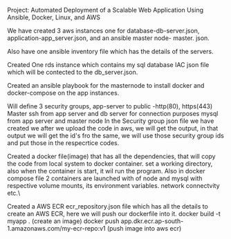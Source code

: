 Project: Automated Deployment of a Scalable Web Application Using Ansible, Docker, Linux, and AWS

We have created 3 aws instances one for database-db-server.json, application-app_server.json, and an ansible master node- master.
json. 

Also have one ansible inventory file which has the details of the servers. 

Created One rds instance which contains my sql database IAC json file which will be contected to the db_server.json.

Created an ansible playbook for the masternode to install docker and docker-compose on the app instances.


Will define 3 security groups, app-server to public -http(80), https(443)
Master ssh from app server and db server for connection purposes
mysql from app server and master node
In the Security group json file we have created we after we upload the code in aws, we will get the output, in that output we will get the id's fro the same, we will use those security group ids and put those in the respecrtice codes.




Created a docker file(image) that has all the dependencies, that will copy the code from local system to docker container. set a working directory, also when the container is start, it wil run the program.     Also in docker compose file 2 containers are launched with of node and mysql with respective volume mounts, its environment variables. network connectvity etc.\



Created a AWS ECR ecr_repository.json file which has all the details to create an AWS ECR, here we will push our dockerfile into it.
docker build -t myapp . (create an image)
docker push app.dkr.ecr.ap-south-1.amazonaws.com/my-ecr-repo:v1   (push image into aws ecr)





 